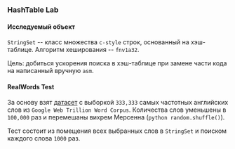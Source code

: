 ### HashTable Lab

#### Исследуемый объект

`StringSet` -- класс множества `c-style` строк, основанный на хэш-таблице.
Алгоритм хеширования -- `fnv1a32`.

Цель: добиться ускорения поиска в хэш-таблице при замене части кода на написанный вручную `asm`.

#### RealWords Test

За основу взят [датасет](https://www.kaggle.com/rtatman/english-word-frequency) с выборкой `333,333` самых частотных английских слов из `Google Web Trillion Word Corpus`. Количества слов уменьшены в `100,000` раз и перемешаны вихрем Мерсенна (`python random.shuffle()`).

Тест состоит из помещения всех выбранных слов в `StringSet` и поиском каждого слова `1000` раз.

